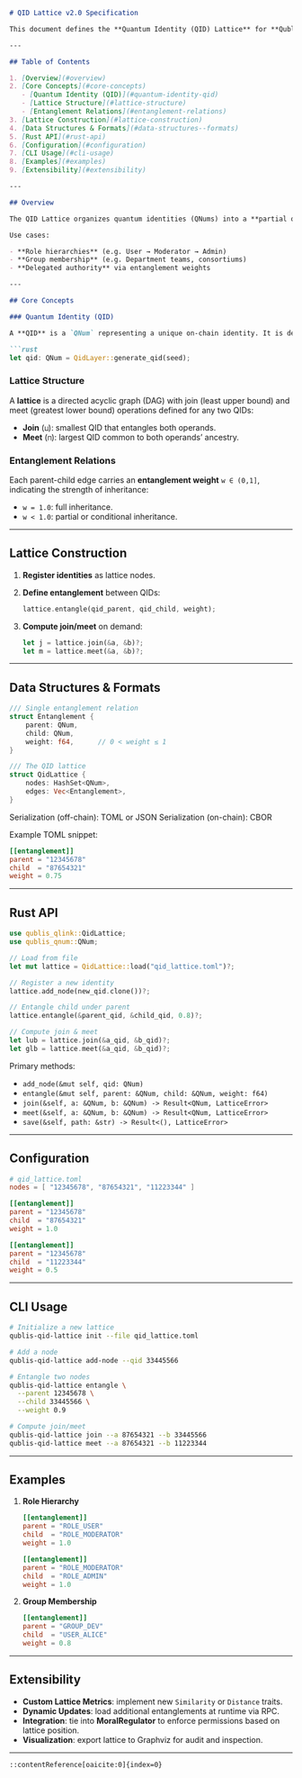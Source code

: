````markdown
# QID Lattice v2.0 Specification

This document defines the **Quantum Identity (QID) Lattice** for **Qublis v2.0** (2-74136). The QID Lattice provides a structured, entangled hierarchy of on-chain identities, enabling fine-grained permissioning, group membership, and inter-identity relationships.

---

## Table of Contents

1. [Overview](#overview)  
2. [Core Concepts](#core-concepts)  
   - [Quantum Identity (QID)](#quantum-identity-qid)  
   - [Lattice Structure](#lattice-structure)  
   - [Entanglement Relations](#entanglement-relations)  
3. [Lattice Construction](#lattice-construction)  
4. [Data Structures & Formats](#data-structures--formats)  
5. [Rust API](#rust-api)  
6. [Configuration](#configuration)  
7. [CLI Usage](#cli-usage)  
8. [Examples](#examples)  
9. [Extensibility](#extensibility)  

---

## Overview

The QID Lattice organizes quantum identities (QNums) into a **partial order** where each node represents a registered identity or group of identities. Edges encode **entanglement-based** inclusion: a child QID is entangled with its parent QID, inheriting rights and context.

Use cases:

- **Role hierarchies** (e.g. User → Moderator → Admin)  
- **Group membership** (e.g. Department teams, consortiums)  
- **Delegated authority** via entanglement weights  

---

## Core Concepts

### Quantum Identity (QID)

A **QID** is a `QNum` representing a unique on-chain identity. It is derived via:

```rust
let qid: QNum = QidLayer::generate_qid(seed);
````

### Lattice Structure

A **lattice** is a directed acyclic graph (DAG) with join (least upper bound) and meet (greatest lower bound) operations defined for any two QIDs:

* **Join** (`⊔`): smallest QID that entangles both operands.
* **Meet** (`⊓`): largest QID common to both operands’ ancestry.

### Entanglement Relations

Each parent-child edge carries an **entanglement weight** `w ∈ (0,1]`, indicating the strength of inheritance:

* `w = 1.0`: full inheritance.
* `w < 1.0`: partial or conditional inheritance.

---

## Lattice Construction

1. **Register identities** as lattice nodes.
2. **Define entanglement** between QIDs:

   ```rust
   lattice.entangle(qid_parent, qid_child, weight);
   ```
3. **Compute join/meet** on demand:

   ```rust
   let j = lattice.join(&a, &b)?;
   let m = lattice.meet(&a, &b)?;
   ```

---

## Data Structures & Formats

```rust
/// Single entanglement relation
struct Entanglement {
    parent: QNum,
    child: QNum,
    weight: f64,      // 0 < weight ≤ 1
}

/// The QID lattice
struct QidLattice {
    nodes: HashSet<QNum>,
    edges: Vec<Entanglement>,
}
```

Serialization (off-chain): TOML or JSON
Serialization (on-chain): CBOR

Example TOML snippet:

```toml
[[entanglement]]
parent = "12345678"
child  = "87654321"
weight = 0.75
```

---

## Rust API

```rust
use qublis_qlink::QidLattice;
use qublis_qnum::QNum;

// Load from file
let mut lattice = QidLattice::load("qid_lattice.toml")?;

// Register a new identity
lattice.add_node(new_qid.clone())?;

// Entangle child under parent
lattice.entangle(&parent_qid, &child_qid, 0.8)?;

// Compute join & meet
let lub = lattice.join(&a_qid, &b_qid)?;
let glb = lattice.meet(&a_qid, &b_qid)?;
```

Primary methods:

* `add_node(&mut self, qid: QNum)`
* `entangle(&mut self, parent: &QNum, child: &QNum, weight: f64)`
* `join(&self, a: &QNum, b: &QNum) -> Result<QNum, LatticeError>`
* `meet(&self, a: &QNum, b: &QNum) -> Result<QNum, LatticeError>`
* `save(&self, path: &str) -> Result<(), LatticeError>`

---

## Configuration

```toml
# qid_lattice.toml
nodes = [ "12345678", "87654321", "11223344" ]

[[entanglement]]
parent = "12345678"
child  = "87654321"
weight = 1.0

[[entanglement]]
parent = "12345678"
child  = "11223344"
weight = 0.5
```

---

## CLI Usage

```bash
# Initialize a new lattice
qublis-qid-lattice init --file qid_lattice.toml

# Add a node
qublis-qid-lattice add-node --qid 33445566

# Entangle two nodes
qublis-qid-lattice entangle \
  --parent 12345678 \
  --child 33445566 \
  --weight 0.9

# Compute join/meet
qublis-qid-lattice join --a 87654321 --b 33445566
qublis-qid-lattice meet --a 87654321 --b 11223344
```

---

## Examples

1. **Role Hierarchy**

   ```toml
   [[entanglement]]
   parent = "ROLE_USER"
   child  = "ROLE_MODERATOR"
   weight = 1.0

   [[entanglement]]
   parent = "ROLE_MODERATOR"
   child  = "ROLE_ADMIN"
   weight = 1.0
   ```

2. **Group Membership**

   ```toml
   [[entanglement]]
   parent = "GROUP_DEV"
   child  = "USER_ALICE"
   weight = 0.8
   ```

---

## Extensibility

* **Custom Lattice Metrics**: implement new `Similarity` or `Distance` traits.
* **Dynamic Updates**: load additional entanglements at runtime via RPC.
* **Integration**: tie into **MoralRegulator** to enforce permissions based on lattice position.
* **Visualization**: export lattice to Graphviz for audit and inspection.

---

```
::contentReference[oaicite:0]{index=0}
```
